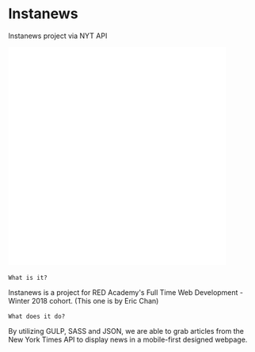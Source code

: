 # Instanews
Instanews project via NYT API


![logo](./images/nyt-logo.svg)

    What is it?
 
Instanews is a project for RED Academy's Full Time Web Development - Winter 2018 cohort. (This one is by Eric Chan)

    What does it do?

By utilizing GULP, SASS and JSON, we are able to grab articles from the New York Times API to display news in a mobile-first 
designed webpage.
